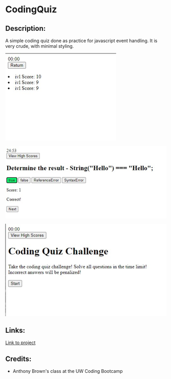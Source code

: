 # CodingQuiz

## Description:
A simple coding quiz done as practice for javascript event handling. It is very crude, with minimal styling.

![](https://github.com/ilya-libershteyn/CodeingQuiz/blob/main/Assets/Screenshot_1.jpg)

![](https://github.com/ilya-libershteyn/CodeingQuiz/blob/main/Assets/Screenshot_2.jpg)

![](https://github.com/ilya-libershteyn/CodeingQuiz/blob/main/Assets/Screenshot_4.jpg)

## Links:
[Link to project](https://ilya-libershteyn.github.io/CodeingQuiz/)

## Credits:
* Anthony Brown's class at the UW Coding Bootcamp
